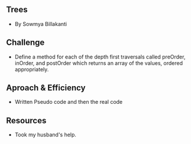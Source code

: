 ## Trees
- By Sowmya Billakanti

## Challenge
- Define a method for each of the depth first traversals called preOrder, inOrder, and postOrder which returns an array of the values, ordered appropriately.

## Aproach & Efficiency
- Written Pseudo code and then the real code

## Resources
- Took my husband's help. 
